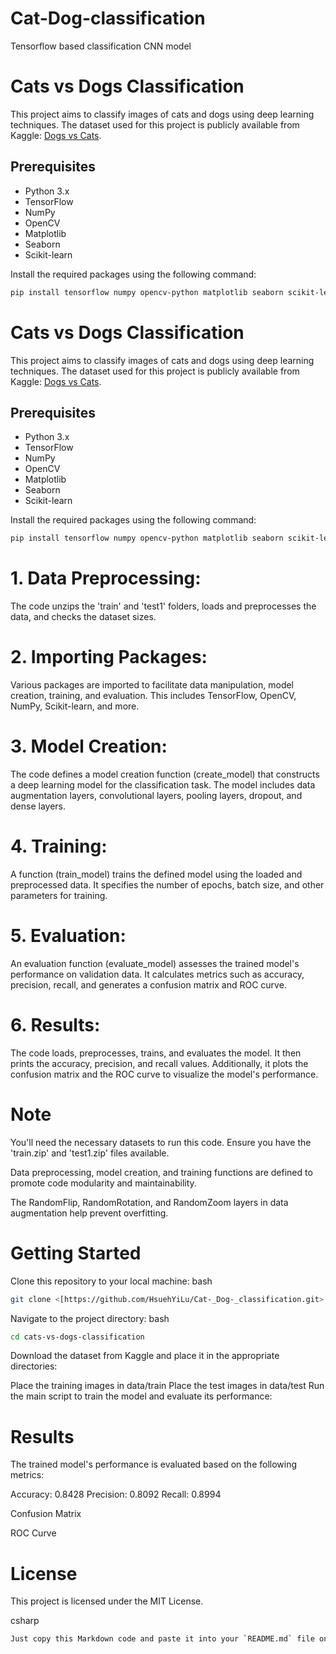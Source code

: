 # Cat-Dog-classification
Tensorflow based classification CNN model


# Cats vs Dogs Classification

This project aims to classify images of cats and dogs using deep learning techniques. The dataset used for this project is publicly available from Kaggle: [Dogs vs Cats](https://www.kaggle.com/c/dogs-vs-cats/data).

## Prerequisites

- Python 3.x
- TensorFlow
- NumPy
- OpenCV
- Matplotlib
- Seaborn
- Scikit-learn

Install the required packages using the following command:

```bash
pip install tensorflow numpy opencv-python matplotlib seaborn scikit-learn
```


# Cats vs Dogs Classification

This project aims to classify images of cats and dogs using deep learning techniques. The dataset used for this project is publicly available from Kaggle: [Dogs vs Cats](https://www.kaggle.com/c/dogs-vs-cats/data).

## Prerequisites

- Python 3.x
- TensorFlow
- NumPy
- OpenCV
- Matplotlib
- Seaborn
- Scikit-learn

Install the required packages using the following command:

```bash
pip install tensorflow numpy opencv-python matplotlib seaborn scikit-learn
```

# 1. Data Preprocessing:

The code unzips the 'train' and 'test1' folders, loads and preprocesses the data, and checks the dataset sizes.

# 2. Importing Packages:

Various packages are imported to facilitate data manipulation, model creation, training, and evaluation. This includes TensorFlow, OpenCV, NumPy, Scikit-learn, and more.

# 3. Model Creation:

The code defines a model creation function (create_model) that constructs a deep learning model for the classification task. The model includes data augmentation layers, convolutional layers, pooling layers, dropout, and dense layers.

# 4. Training:

A function (train_model) trains the defined model using the loaded and preprocessed data. It specifies the number of epochs, batch size, and other parameters for training.

# 5. Evaluation:

An evaluation function (evaluate_model) assesses the trained model's performance on validation data. It calculates metrics such as accuracy, precision, recall, and generates a confusion matrix and ROC curve.

# 6. Results:

The code loads, preprocesses, trains, and evaluates the model. It then prints the accuracy, precision, and recall values. Additionally, it plots the confusion matrix and the ROC curve to visualize the model's performance.

# Note

You'll need the necessary datasets to run this code. Ensure you have the 'train.zip' and 'test1.zip' files available.

Data preprocessing, model creation, and training functions are defined to promote code modularity and maintainability.

The RandomFlip, RandomRotation, and RandomZoom layers in data augmentation help prevent overfitting.



# Getting Started

Clone this repository to your local machine:
bash
```bash
git clone <[https://github.com/HsuehYiLu/Cat-_Dog-_classification.git>
```


Navigate to the project directory:
bash
```bash
cd cats-vs-dogs-classification
```

Download the dataset from Kaggle and place it in the appropriate directories:

Place the training images in data/train
Place the test images in data/test
Run the main script to train the model and evaluate its performance:


# Results

The trained model's performance is evaluated based on the following metrics:

Accuracy: 0.8428
Precision: 0.8092
Recall: 0.8994


Confusion Matrix



ROC Curve


# License

This project is licensed under the MIT License.


csharp
```bash
Just copy this Markdown code and paste it into your `README.md` file on GitHub. Replace `<reposit
```
